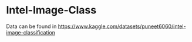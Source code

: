 # Intel-Image-Class

Data can be found in https://www.kaggle.com/datasets/puneet6060/intel-image-classification
